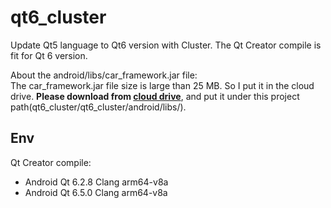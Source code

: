 # qt6_cluster
Update Qt5 language to Qt6 version with Cluster. The Qt Creator compile is fit for Qt 6 version.   

About the android/libs/car_framework.jar file:      
The car_framework.jar file size is large than 25 MB. So I put it in the cloud drive. **Please download from [cloud drive](https://drive.google.com/file/d/1uLDje9tRJMZqveUOVi5OUoK3VJaT2BBc/view)**, and put it under this project path(qt6_cluster/qt6_cluster/android/libs/).     

## Env   
Qt Creator compile:   
- Android Qt 6.2.8 Clang arm64-v8a   
- Android Qt 6.5.0 Clang arm64-v8a   
